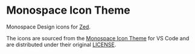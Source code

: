 # Monospace Icon Theme

Monospace Design icons for [Zed](https://zed.dev/).

The icons are sourced from the [Monospace Icon Theme](https://github.com/material-extensions/vscode-material-icon-theme) for VS Code and are distributed under their original [LICENSE](./icons/LICENSE).
